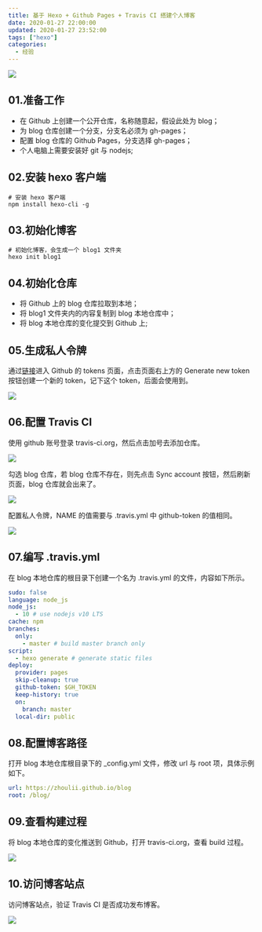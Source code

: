 ```yaml
---
title: 基于 Hexo + Github Pages + Travis CI 搭建个人博客
date: 2020-01-27 22:00:00
updated: 2020-01-27 23:52:00
tags: ["hexo"]
categories:
  - 经验
---
```


![](https://gitee.com/totorooo/assets/raw/master/image/hexo_github_travis_cover.png)

<!-- more -->

## 01.准备工作

- 在 Github 上创建一个公开仓库，名称随意起，假设此处为 blog；
- 为 blog 仓库创建一个分支，分支名必须为 gh-pages；
- 配置 blog 仓库的 Github Pages，分支选择 gh-pages； 
- 个人电脑上需要安装好 git 与 nodejs;

## 02.安装 hexo 客户端

```shell
# 安装 hexo 客户端
npm install hexo-cli -g
```

## 03.初始化博客

```shell
# 初始化博客，会生成一个 blog1 文件夹
hexo init blog1
```

## 04.初始化仓库

- 将 Github 上的 blog 仓库拉取到本地；
- 将 blog1 文件夹内的内容复制到 blog 本地仓库中；
- 将 blog 本地仓库的变化提交到 Github 上;

## 05.生成私人令牌

通过[链接](https://github.com/settings/tokens)进入 Github 的 tokens 页面，点击页面右上方的 Generate new token 按钮创建一个新的 token，记下这个 token，后面会使用到。

![](https://gitee.com/totorooo/assets/raw/master/image/github_generate_new_token.png)

## 06.配置 Travis CI

使用 github 账号登录 travis-ci.org，然后点击加号去添加仓库。

![](https://gitee.com/totorooo/assets/raw/master/image/travis_ci_config_1.png)

勾选 blog 仓库，若 blog 仓库不存在，则先点击 Sync account 按钮，然后刷新页面，blog 仓库就会出来了。

![](https://gitee.com/totorooo/assets/raw/master/image/travis_ci_config_2.png)

配置私人令牌，NAME 的值需要与 .travis.yml 中 github-token 的值相同。

![](https://gitee.com/totorooo/assets/raw/master/image/travis_ci_config_3.png)

## 07.编写 .travis.yml

在 blog 本地仓库的根目录下创建一个名为 .travis.yml 的文件，内容如下所示。

```yaml
sudo: false
language: node_js
node_js:
  - 10 # use nodejs v10 LTS
cache: npm
branches:
  only:
    - master # build master branch only
script:
  - hexo generate # generate static files
deploy:
  provider: pages
  skip-cleanup: true
  github-token: $GH_TOKEN
  keep-history: true
  on:
    branch: master
  local-dir: public
```

## 08.配置博客路径

打开 blog 本地仓库根目录下的 _config.yml 文件，修改 url 与 root 项，具体示例如下。

```yaml
url: https://zhoulii.github.io/blog
root: /blog/
```

## 09.查看构建过程

将 blog 本地仓库的变化推送到 Github，打开 travis-ci.org，查看 build 过程。

![](https://gitee.com/totorooo/assets/raw/master/image/travis_ci_build.png)

## 10.访问博客站点

访问博客站点，验证 Travis CI 是否成功发布博客。

![](https://gitee.com/totorooo/assets/raw/master/image/blog_publish_success.png)

